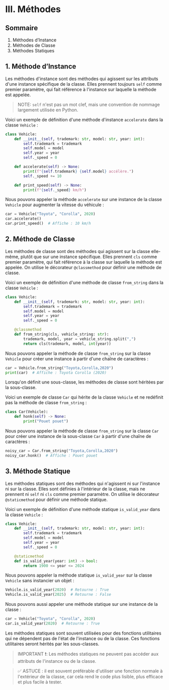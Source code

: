 # III. Méthodes

## Sommaire

1. Méthodes d’Instance
2. Méthodes de Classe
3. Méthodes Statiques

## 1. Méthode d’Instance

Les méthodes d'instance sont des méthodes qui agissent sur les attributs d'une instance spécifique de la classe.
Elles prennent toujours `self` comme premier paramètre, qui fait référence à l'instance sur laquelle la méthode est
appelée.

> NOTE: `self` n'est pas un mot clef, mais une convention de nommage largement utilisée en Python.

Voici un exemple de définition d'une méthode d'instance `accelerate` dans la classe `Vehicle` :

```python
class Vehicle:
    def __init__(self, trademark: str, model: str, year: int):
        self.trademark = trademark
        self.model = model
        self.year = year
        self._speed = 0

    def accelerate(self) -> None:
        print(f"{self.trademark} {self.model} accélère.")
        self._speed += 10

    def print_speed(self) -> None:
        print(f"{self._speed} km/h")
```

Nous pouvons appeler la méthode `accelerate` sur une instance de la classe `Vehicle` pour augmenter
la vitesse du véhicule :

```python
car = Vehicle("Toyota", "Corolla", 2020)
car.accelerate()
car.print_speed()  # Affiche : 10 km/h
```

## 2. Méthode de Classe

Les méthodes de classe sont des méthodes qui agissent sur la classe elle-même, plutôt que sur une instance spécifique.
Elles prennent `cls` comme premier paramètre, qui fait référence à la classe sur laquelle la méthode est appelée.
On utilise le décorateur `@classmethod` pour définir une méthode de classe.

Voici un exemple de définition d'une méthode de classe `from_string` dans la classe `Vehicle` :

```python
class Vehicle:
    def __init__(self, trademark: str, model: str, year: int):
        self.trademark = trademark
        self.model = model
        self.year = year
        self._speed = 0

    @classmethod
    def from_string(cls, vehicle_string: str):
        trademark, model, year = vehicle_string.split(",")
        return cls(trademark, model, int(year))
```

Nous pouvons appeler la méthode de classe `from_string` sur la classe `Vehicle` pour créer une instance
à partir d'une chaîne de caractères :

```python
car = Vehicle.from_string("Toyota,Corolla,2020")
print(car)  # Affiche : Toyota Corolla (2020)
```

Lorsqu'on définit une sous-classe, les méthodes de classe sont héritées par la sous-classe.

Voici un exemple de classe `Car` qui hérite de la classe `Vehicle` et ne redéfinit pas
la méthode de classe `from_string` :

```python
class Car(Vehicle):
    def honk(self) -> None:
        print("Pouet pouet")
```

Nous pouvons appeler la méthode de classe `from_string` sur la classe `Car` pour créer une instance
de la sous-classe `Car` à partir d'une chaîne de caractères :

```python
noisy_car = Car.from_string("Toyota,Corolla,2020")
noisy_car.honk()  # Affiche : Pouet pouet
```

## 3. Méthode Statique

Les méthodes statiques sont des méthodes qui n'agissent ni sur l'instance ni sur la classe.
Elles sont définies à l'intérieur de la classe, mais ne prennent ni `self` ni `cls` comme premier paramètre.
On utilise le décorateur `@staticmethod` pour définir une méthode statique.

Voici un exemple de définition d'une méthode statique `is_valid_year` dans la classe `Vehicle` :

```python
class Vehicle:
    def __init__(self, trademark: str, model: str, year: int):
        self.trademark = trademark
        self.model = model
        self.year = year
        self._speed = 0

    @staticmethod
    def is_valid_year(year: int) -> bool:
        return 1900 <= year <= 2024
```

Nous pouvons appeler la méthode statique `is_valid_year` sur la classe `Vehicle` sans instancier un objet :

```python
Vehicle.is_valid_year(2020)  # Retourne : True
Vehicle.is_valid_year(2025)  # Retourne : False
```

Nous pouvons aussi appeler une méthode statique sur une instance de la classe :

```python
car = Vehicle("Toyota", "Corolla", 2020)
car.is_valid_year(2020)  # Retourne : True
```

Les méthodes statiques sont souvent utilisées pour des fonctions utilitaires qui ne dépendent
pas de l'état de l'instance ou de la classe. Ces fonctions utilitaires seront hérités par les sous-classes.

> IMPORTANT ❗: Les méthodes statiques ne peuvent pas accéder aux attributs de l'instance ou de la classe.

> ✅ ASTUCE : il est souvent préférable d'utiliser une fonction normale à l'extérieur de la classe,
> car cela rend le code plus lisible, plus efficace et plus facile à tester.
